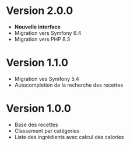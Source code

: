 # Version 2.0.0

- **Nouvelle interface**
- Migration vers Symfony 6.4
- Migration vers PHP 8.3

# Version 1.1.0

- Migration ves Symfony 5.4
- Autocompletion de la recherche des recettes

# Version 1.0.0

- Base des recettes 
- Classement par catégories
- Liste des ingrédients avec calcul des calories
